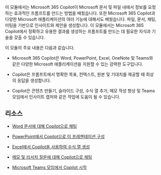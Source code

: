
이 모듈에서는 Microsoft 365 Copilot이 Microsoft 문서 및 파일 내에서 정보를 요청하는 효과적인 프롬프트를 만드는 방법을 배웠습니다. 또한 Microsoft 365 Copilot과 다양한 Microsoft 애플리케이션의 여러 기능에 대해서도 배웠습니다. 파일, 문서, 채팅, 미팅을 기반으로 인사이트와 제안을 생성합니다. 이 모듈에서는 Microsoft 365 Copilot에서 정확하고 유용한 결과를 생성하는 프롬프트를 만드는 데 필요한 지식과 기술을 갖출 수 있습니다.

이 모듈의 주요 내용은 다음과 같습니다.

- Microsoft 365 Copilot은 Word, PowerPoint, Excel, OneNote 및 Teams와 같은 다양한 Microsoft 애플리케이션을 지원할 수 있는 강력한 도구입니다.

- Copilot은 프롬프트에서 명확한 목표, 컨텍스트, 원본 및 기대치를 제공할 때 최상의 응답을 생성합니다.

- Copilot은 콘텐츠 만들기, 슬라이드 구성, 수식 열 추가, 메모 작성 향상 및 Teams 모임에서 인사이트 캡처와 같은 작업에 도움이 될 수 있습니다.

## 리소스

- [Word 문서에 대해 Copilot으로 채팅](https://support.microsoft.com/office/chat-with-copilot-about-your-word-document-4482c688-a495-4571-bfcd-4a9fc6608090)

- [PowerPoint에서 Copilot으로 이 프레젠테이션 구성](https://support.microsoft.com/office/organize-this-presentation-with-copilot-in-powerpoint-a207eea3-7a56-4225-88f1-54dd37cdcf6a)

- [Excel에서 Copilot을 사용하여 수식 열 생성](https://support.microsoft.com/office/generate-formula-columns-with-copilot-in-excel-d866d926-9791-4e5f-be2a-c6dd9e587a47)

- [메모 및 리서치 질문에 대해 Copilot으로 채팅](https://support.microsoft.com/office/chat-with-copilot-about-your-notes-and-research-questions-8be75b91-d4d3-461e-af9a-fadfe208b589)

- [Microsoft Teams 모임에서 Copilot 시작](https://support.microsoft.com/office/get-started-with-copilot-in-microsoft-teams-meetings-0bf9dd3c-96f7-44e2-8bb8-790bedf066b1)